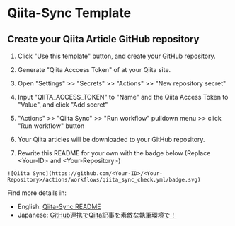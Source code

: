 # Qiita-Sync Template

## Create your Qiita Article GitHub repository

1. Click "Use this template" button, and create your GitHub repository.

2. Generate "Qiita Acccess Token" of at your Qiita site.

3. Open "Settings" >> "Secrets" >> "Actions" >> "New repository secret"

4. Input "QIITA_ACCESS_TOKEN" to "Name" and the Qiita Access Token to "Value", and click "Add secret"

5. "Actions" >> "Qiita Sync" >> "Run workflow" pulldown menu >> click "Run workflow" button

6. Your Qiita articles will be downloaded to your GitHub repository.

7. Rewrite this README for your own with the badge below (Replace \<Your-ID\> and \<Your-Repository\>)

```
![Qiita Sync](https://github.com/<Your-ID>/<Your-Repository>/actions/workflows/qiita_sync_check.yml/badge.svg)
```

Find more details in:

- English:  [Qiita-Sync README](https://github.com/ryokat3/qiita-sync)
- Japanese: [GitHub連携でQiita記事を素敵な執筆環境で！](https://qiita.com/ryokat3/items/d054b95f68810f70b136)
